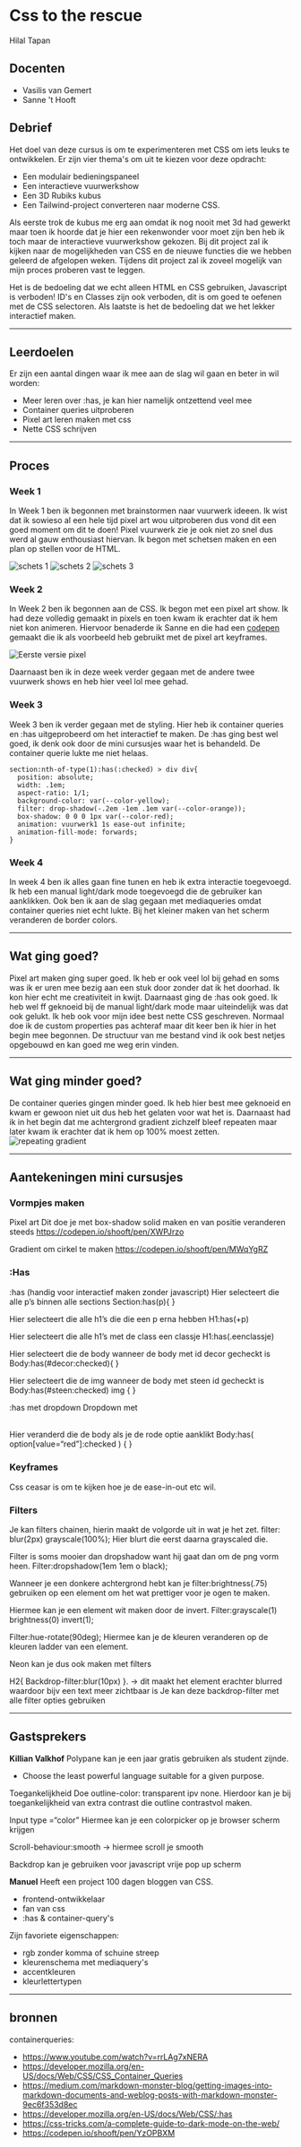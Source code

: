 # Css to the rescue
Hilal Tapan

## Docenten
- Vasilis van Gemert
- Sanne 't Hooft

## Debrief
Het doel van deze cursus is om te experimenteren met CSS om iets leuks te ontwikkelen. Er zijn vier thema's om uit te kiezen voor deze opdracht:
* Een modulair bedieningspaneel
* Een interactieve vuurwerkshow
* Een 3D Rubiks kubus
* Een Tailwind-project converteren naar moderne CSS.

Als eerste trok de kubus me erg aan omdat ik nog nooit met 3d had gewerkt maar toen ik hoorde dat je hier een rekenwonder voor moet zijn ben heb ik toch maar de interactieve vuurwerkshow gekozen. Bij dit project zal ik kijken naar de mogelijkheden van CSS en de nieuwe functies die we hebben geleerd de afgelopen weken. Tijdens dit project zal ik zoveel mogelijk van mijn proces proberen vast te leggen.

Het is de bedoeling dat we echt alleen HTML en CSS gebruiken, Javascript is verboden! ID's en Classes zijn ook verboden, dit is om goed te oefenen met de CSS selectoren. Als laatste is het de bedoeling dat we het lekker interactief maken.

***

## Leerdoelen
Er zijn een aantal dingen waar ik mee aan de slag wil gaan en beter in wil worden:
* Meer leren over :has, je kan hier namelijk ontzettend veel mee
* Container queries uitproberen
* Pixel art leren maken met css
* Nette CSS schrijven 

*** 

## Proces
### Week 1
In Week 1 ben ik begonnen met brainstormen naar vuurwerk ideeen. Ik wist dat ik sowieso al een hele tijd pixel art wou uitproberen dus vond dit een goed moment om dit te doen! Pixel vuurwerk zie je ook niet zo snel dus werd al gauw enthousiast hiervan. Ik begon met schetsen maken en een plan op stellen voor de HTML. 

![schets 1](https://github.com/Hilal-Tapan/css-to-the-rescue-2223/blob/main/Css-to-the-rescue/images/schets1.jpg)
![schets 2](https://github.com/Hilal-Tapan/css-to-the-rescue-2223/blob/main/Css-to-the-rescue/images/schets%202.jpg)
![schets 3](https://github.com/Hilal-Tapan/css-to-the-rescue-2223/blob/main/Css-to-the-rescue/images/schets%203.jpg)

### Week 2
In Week 2 ben ik begonnen aan de CSS. Ik begon met een pixel art show. Ik had deze volledig gemaakt in pixels en toen kwam ik erachter dat ik hem niet kon animeren. Hiervoor benaderde ik Sanne en die had een [codepen](https://codepen.io/shooft/pen/YzOPBXM) gemaakt die ik als voorbeeld heb gebruikt met de pixel art keyframes.

![Eerste versie pixel](https://github.com/Hilal-Tapan/css-to-the-rescue-2223/blob/main/Css-to-the-rescue/images/eerste-versie.png)

Daarnaast ben ik in deze week verder gegaan met de andere twee vuurwerk shows en heb hier veel lol mee gehad.

### Week 3
Week 3 ben ik verder gegaan met de styling. Hier heb ik container queries en :has uitgeprobeerd om het interactief te maken. 
De :has ging best wel goed, ik denk ook door de mini cursusjes waar het is behandeld. De container querie lukte me niet helaas. 
``` 
section:nth-of-type(1):has(:checked) > div div{
  position: absolute;
  width: .1em;
  aspect-ratio: 1/1;
  background-color: var(--color-yellow);
  filter: drop-shadow(-.2em -1em .1em var(--color-orange));
  box-shadow: 0 0 0 1px var(--color-red);
  animation: vuurwerk1 1s ease-out infinite;
  animation-fill-mode: forwards;
} 
```

### Week 4
In week 4 ben ik alles gaan fine tunen en heb ik extra interactie toegevoegd. Ik heb een manual light/dark mode toegevoegd die de gebruiker kan aanklikken. Ook ben ik aan de slag gegaan met mediaqueries omdat container queries niet echt lukte. Bij het kleiner maken van het scherm veranderen de border colors.

*** 

## Wat ging goed?
Pixel art maken ging super goed. Ik heb er ook veel lol bij gehad en soms was ik er uren mee bezig aan een stuk door zonder dat ik het doorhad. Ik kon hier echt me creativiteit in kwijt. 
Daarnaast ging de :has ook goed. Ik heb wel ff geknoeid bij de manual light/dark mode maar uiteindelijk was dat ook gelukt.
Ik heb ook voor mijn idee best nette CSS geschreven. Normaal doe ik de custom properties pas achteraf maar dit keer ben ik hier in het begin mee begonnen. De structuur van me bestand vind ik ook best netjes opgebouwd en kan goed me weg erin vinden.

***

## Wat ging minder goed?
De container queries gingen minder goed. Ik heb hier best mee geknoeid en kwam er gewoon niet uit dus heb het gelaten voor wat het is. 
Daarnaast had ik in het begin dat me achtergrond gradient zichzelf bleef repeaten maar later kwam ik erachter dat ik hem op 100% moest zetten.
![repeating gradient](https://github.com/Hilal-Tapan/css-to-the-rescue-2223/blob/main/Css-to-the-rescue/images/gradient%20is%20repeating.png)


*** 

## Aantekeningen mini cursusjes
### Vormpjes maken
Pixel art
Dit doe je met box-shadow solid maken en van positie veranderen steeds
https://codepen.io/shooft/pen/XWPJrzo

Gradient om cirkel te maken
https://codepen.io/shooft/pen/MWqYgRZ

### :Has
:has (handig voor interactief maken zonder javascript)
Hier selecteert die alle p’s binnen alle sections
Section:has(p){
}

Hier selecteert die alle h1’s die die een p erna hebben
H1:has(+p)

Hier selecteert die alle h1’s met de class een classje
H1:has(.eenclassje)

Hier selecteert die de body wanneer de body met id decor gecheckt is
Body:has(#decor:checked){
}

Hier selecteert die de img wanneer de body met steen id gecheckt is
Body:has(#steen:checked) img {
}

:has met dropdown
Dropdown met <option>

Hier veranderd die de body als je de rode optie aanklikt
Body:has( option[value=“red”]:checked ) {
}

### Keyframes
Css ceasar is om te kijken hoe je de ease-in-out etc wil.

### Filters
Je kan filters chainen, hierin maakt de volgorde uit in wat je het zet.
filter: blur(2px) grayscale(100%);
Hier blurt die eerst daarna grayscaled die.

Filter is soms mooier dan dropshadow want hij gaat dan om de png vorm heen.
Filter:dropshadow(1em 1em o black);

Wanneer je een donkere achtergrond hebt kan je 
filter:brightness(.75) gebruiken op een element 
om het wat prettiger voor je ogen te maken.

Hiermee kan je een element wit maken door de invert.
Filter:grayscale(1) brightness(0) invert(1);

Filter:hue-rotate(90deg);
Hiermee kan je de kleuren veranderen op de kleuren ladder van een element.

Neon kan je dus ook maken met filters

H2{
Backdrop-filter:blur(10px) 
}.  -> dit maakt het element erachter blurred waardoor bijv een text meer zichtbaar is
Je kan deze backdrop-filter met alle filter opties gebruiken

***

## Gastsprekers
**Killian Valkhof**
Polypane kan je een jaar gratis gebruiken als student zijnde.
- Choose the least powerful language suitable for a given purpose.

Toegankelijkheid
Doe outline-color: transparent ipv none. Hierdoor kan je bij toegankelijkheid van extra contrast die outline contrastvol maken.

Input type =“color”
Hiermee kan je een colorpicker op je browser scherm krijgen

Scroll-behaviour:smooth -> hiermee scroll je smooth

Backdrop kan je gebruiken voor javascript vrije pop up scherm

**Manuel**
Heeft een project 100 dagen bloggen van CSS.
- frontend-ontwikkelaar
- fan van css
- :has & container-query's

Zijn favoriete eigenschappen:
- rgb zonder komma of schuine streep
- kleurenschema met mediaquery's
- accentkleuren
- kleurlettertypen

*** 

## bronnen
containerqueries: 
* https://www.youtube.com/watch?v=rrLAg7xNERA
* https://developer.mozilla.org/en-US/docs/Web/CSS/CSS_Container_Queries 
* https://medium.com/markdown-monster-blog/getting-images-into-markdown-documents-and-weblog-posts-with-markdown-monster-9ec6f353d8ec 
* https://developer.mozilla.org/en-US/docs/Web/CSS/:has 
* https://css-tricks.com/a-complete-guide-to-dark-mode-on-the-web/
* https://codepen.io/shooft/pen/YzOPBXM 
